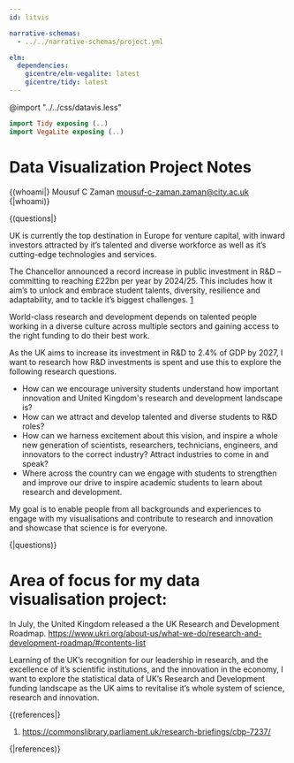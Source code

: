 ```yaml
---
id: litvis

narrative-schemas:
  - ../../narrative-schemas/project.yml

elm:
  dependencies:
    gicentre/elm-vegalite: latest
    gicentre/tidy: latest
---
```


@import "../../css/datavis.less"

```elm {l=hidden}
import Tidy exposing (..)
import VegaLite exposing (..)
```

# Data Visualization Project Notes

{(whoami|} Mousuf C Zaman
mousuf-c-zaman.zaman@city.ac.uk {|whoami)}


{(questions|}

UK is currently the top destination in Europe for venture capital, with inward investors attracted by it’s talented and diverse workforce as well as it’s cutting-edge technologies and services. 

The Chancellor announced a record increase in public investment in R&D – committing to reaching £22bn per year by 2024/25. This includes how it aim’s to unlock and embrace student talents, diversity, resilience and adaptability, and to tackle it’s biggest challenges. [1](#references)

World-class research and development depends on talented people working in a diverse culture across multiple sectors and gaining access to the right funding to do their best work. 

As the UK aims to increase its investment in R&D to 2.4% of GDP by 2027, I want to research how R&D investments is spent and use this to explore the following research questions. 

- How can we encourage university students understand how important innovation and United Kingdom's research and development landscape is?  
- How can we attract and develop talented and diverse students to R&D roles? 
- How can we harness excitement about this vision, and inspire a whole new
generation of scientists, researchers, technicians, engineers, and innovators to the correct industry? 
    Attract industries to come in and speak?
- Where across the country can we engage with students to strengthen and improve
our drive to inspire academic students to learn about research and development.

My goal is to enable people from all backgrounds and experiences to engage with my visualisations and contribute to research and innovation and showcase that science is for everyone. 



{|questions)}





# Area of focus for my data visualisation project:

In July, the United Kingdom released a the UK Research and Development Roadmap. 
https://www.ukri.org/about-us/what-we-do/research-and-development-roadmap/#contents-list

Learning of the UK’s recognition for our leadership in research, and the excellence of it’s scientific institutions, and the innovation in the economy, I want to explore the statistical data of UK’s Research and Development funding landscape as the UK aims to revitalise it’s whole system of science, research and innovation.




{(references|}

1. https://commonslibrary.parliament.uk/research-briefings/cbp-7237/

{|references)}
